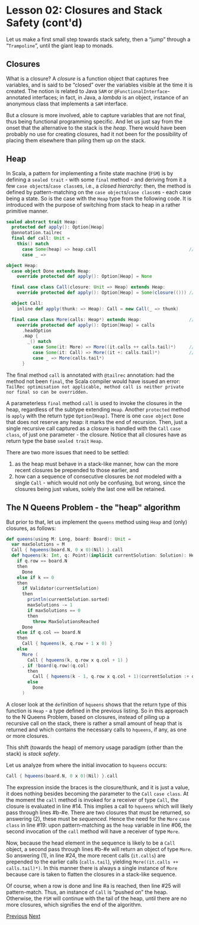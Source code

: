 Lesson 02: Closures and Stack Safety (cont'd)
=============================================

Let us make a first small step towards stack safety, then a “jump” through a “`Trampoline`”, until the giant leap to monads.

Closures
--------

What is a closure? A _closure_ is a function object that captures free variables, and is said to be “closed” over the
variables visible at the time it is created. The notion is related to Java `SAM` or `@FunctionalInterface`-annotated
interfaces; in fact, in Java, a _lambda_ is an object, instance of an anonymous class that implements a `SAM` interface.

But a closure is more involved, able to capture variables that are not final, thus being functional programming specific. And
let us just say from the onset that the alternative to the stack is the _heap_. There would have been probably no use for
creating closures, had it not been for the possibility of placing them elsewhere than piling them up on the stack.

Heap
----

In Scala, a pattern for implementing a finite state machine (`FSM`) is by defining a `sealed trait` - with some `final`
method - and deriving from it a few `case object`s/`case class`es, i.e., a _closed hierarchy_: then, the method is defined by
pattern-matching on the `case object`s/`case class`es - each case being a state. So is the case with the `Heap` type from the
following code. It is introduced with the purpose of switching from stack to heap in a rather primitive manner.

```Scala
sealed abstract trait Heap:
  protected def apply(): Option[Heap]
  @annotation.tailrec
  final def call: Unit =
    this() match
      case Some(heap) => heap.call                                   // line #06
      case _ =>

object Heap:
  case object Done extends Heap:
    override protected def apply(): Option[Heap] = None

  final case class Call(closure: Unit => Heap) extends Heap:
    override protected def apply(): Option[Heap] = Some(closure(())) // line #14

  object Call:
    inline def apply(thunk: => Heap): Call = new Call(_ => thunk)

  final case class More(calls: Heap*) extends Heap:                  // line #19
    override protected def apply(): Option[Heap] = calls
      .headOption
      .map {
        _() match
          case Some(it: More) => More((it.calls ++ calls.tail)*)     // line #24
          case Some(it: Call) => More((it +: calls.tail)*)           // line #25
          case _ => More(calls.tail*)
      }
```

The final method `call` is annotated with `@tailrec` annotation: had the method not been `final`, the Scala compiler would
have issued an error: `TailRec optimisation not applicable, method call is neither private nor final so can be overridden.`

A parameterless `final` method `call` is used to invoke the closures in the heap, regardless of the subtype extending
`Heap`. Another `protected` method is `apply` with the return type `Option[Heap]`. There is one `case object` `Done` that
does not reserve any heap: it marks the end of recursion. Then, just a single recursive call captured as a closure is handled
with the `Call` `case class`, of just one parameter - the closure. Notice that all closures have as return type the base
`sealed trait` `Heap`.

There are two more issues that need to be settled:

1. as the heap must behave in a stack-like manner, how can the more recent closures be prepended to those earlier, and
1. how can a sequence of consecutive closures be _not_ modeled with a single `Call` - which would not only be confusing, but
   wrong, since the closures being just values, solely the last one will be retained.

The N Queens Problem - the "heap" algorithm
-------------------------------------------

But prior to that, let us implement the `queens` method using `Heap` and (only) closures, as follows:

```Scala
def queens(using M: Long, board: Board): Unit =
  var maxSolutions = M
  Call { hqueens(board.N, 0 x 0)(Nil) }.call
  def hqueens(k: Int, q: Point)(implicit currentSolution: Solution): Heap =
    if q.row == board.N
    then
      Done
    else if k == 0
    then
      if Validator(currentSolution)
      then
        println(currentSolution.sorted)
        maxSolutions -= 1
        if maxSolutions == 0
        then
          throw MaxSolutionsReached
      Done
    else if q.col == board.N
    then
      Call { hqueens(k, q.row + 1 x 0) }                                   // line #a
    else
      More (                                                               // line #b
        Call { hqueens(k, q.row x q.col + 1) }                             // line #c
      , if !board(q.row)(q.col)
        then
          Call { hqueens(k - 1, q.row x q.col + 1)(currentSolution :+ q) } // line #d
        else
          Done                                                             // line #e
      )
```

A closer look at the `def`inition of `hqueens` shows that the return type of this function is `Heap` - a type defined in the
previous listing. So in this approach to the N Queens Problem, based on closures, instead of piling up a recursive call on
the stack, there is rather a small amount of heap that is returned and which contains the necessary calls to `hqueens`, if
any, as one or more closures.

This shift (towards the heap) of memory usage paradigm (other than the stack) is _stack safety_.

Let us analyze from where the initial invocation to `hqueens` occurs:

```Scala
Call { hqueens(board.N, 0 x 0)(Nil) }.call
```

The expression inside the braces is the closure/thunk, and it is just a value, it does nothing besides becoming the parameter
to the `Call` `case class`. At the moment the `call` method is invoked for a receiver of type `Call`, the closure is
evaluated in line #14. This implies a call to `hqueens` which will likely pass through lines #b-#e. There are two closures
that must be returned, so answering (2), these must be _sequenced_. Hence the need for the `More` `case class` in line #19:
upon pattern-matching as the `heap` variable in line #06, the second invocation of the `call` method will have a receiver of
type `More`.

Now, because the head element in the sequence is likely to be a `Call` object, a second pass through lines #b-#e will return
an object of type `More`. So answering (1), in line #24, the more recent calls (`it.calls`) are prepended to the earlier
calls (`calls.tail`), yielding `More((it.calls ++ calls.tail)*)`. In this manner there is always a single instance of `More`
because care is taken to flatten the closures in a stack-like sequence.

Of course, when a row is done and line #a is reached, then line #25 will pattern-match. Thus, an instance of `Call` is
“pushed on” the heap. Otherwise, the `FSM` will continue with the tail of the heap, until there are no more closures, which
signifies the end of the algorithm.

[Previous](https://github.com/sjbiaga/kittens/blob/main/queens-1-native/README.md) [Next](https://github.com/sjbiaga/kittens/blob/main/expr-01-trait/README.md)
